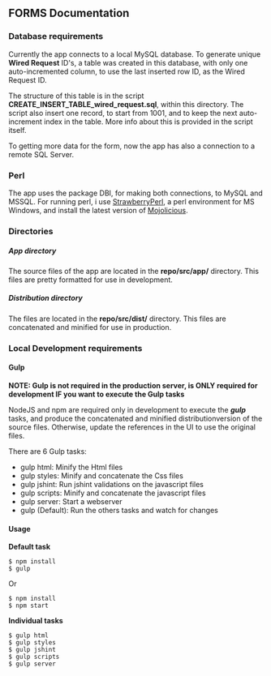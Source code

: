 ## FORMS Documentation

### Database requirements

Currently the app connects to a local MySQL database. To generate unique __Wired Request__ ID's, a table was created in this database, with only one auto-incremented column, to use the last inserted row ID, as the Wired Request ID.

The structure of this table is in the script __CREATE_INSERT_TABLE_wired_request.sql__, within this directory.  The script also insert one record, to start from 1001, and to keep the next auto-increment index in the table. More info about this is provided in the script itself.

To getting more data for the form, now the app has also a connection to a remote SQL Server. 

### Perl 

The app uses the package DBI, for making both connections, to MySQL and MSSQL. For running perl, i use [StrawberryPerl](http://strawberryperl.com/), a perl environment for MS Windows, and install the latest version of [Mojolicious](http://mojolicio.us).

### Directories

##### App directory

The source files of the app are located in the __repo/src/app/__ directory. This files are pretty formatted for use in development.

##### Distribution directory

The files are located in the __repo/src/dist/__ directory. This files are concatenated and minified for use in production.

### Local Development requirements

#### Gulp

__NOTE: Gulp is not required in the production server, is ONLY required for development IF you want to execute the Gulp tasks__

NodeJS and npm are required only in development to execute the ___gulp___ tasks, and produce the concatenated and minified distributionversion of the source files. Otherwise, update the references in the UI to use the original files.

There are 6 Gulp tasks:

- gulp html: Minify the Html files
- gulp styles: Minify and concatenate the Css files
- gulp jshint: Run jshint validations on the javascript files
- gulp scripts: Minify and concatenate the javascript files
- gulp server: Start a webserver
- gulp (Default): Run the others tasks and watch for changes

#### Usage

__Default task__

```
$ npm install
$ gulp
```

Or

```
$ npm install
$ npm start
```

__Individual tasks__

```
$ gulp html
$ gulp styles
$ gulp jshint
$ gulp scripts
$ gulp server
```
